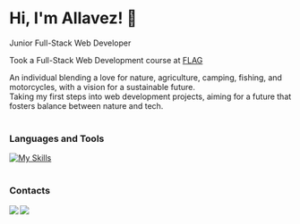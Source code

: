# Hi, I'm Allavez! 👋

Junior Full-Stack Web Developer

Took a Full-Stack Web Development course at [FLAG](https://flag.pt/curso/full-stack-web-developer/)

An individual blending a love for nature, agriculture, camping, fishing, and motorcycles, with a vision for a sustainable future.<br/>
Taking my first steps into web development projects, aiming for a future that fosters balance between nature and tech.
<br/>
<br/>
### Languages and Tools
[![My Skills](https://skillicons.dev/icons?i=html,css,sass,tailwind,js,react,php,mysql,mongodb,nodejs,express,laravel,npm,git&theme=light&perline=6)](https://skillicons.dev)
<br/>
<br/>
### Contacts 

<a href="mailto:ricardogeraldesalves@gmail.com">
  <img align="left" src="https://img.shields.io/badge/Gmail-D14836?style=for-the-badge&logo=gmail&logoColor=white">
</a>

<a href="https://www.linkedin.com/in/allavez">
  <img align="left" src="https://img.shields.io/badge/LinkedIn-0077B5?style=for-the-badge&logo=linkedin&logoColor=white">
</a>
